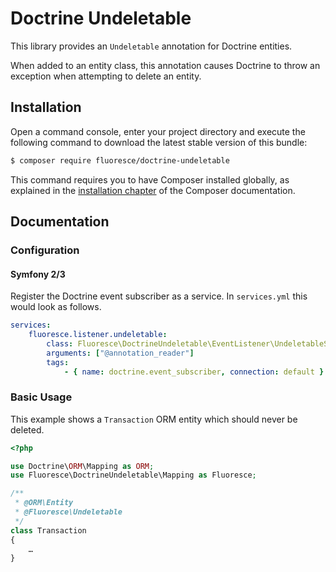 Doctrine Undeletable
====================

This library provides an `Undeletable` annotation for Doctrine entities.

When added to an entity class, this annotation causes Doctrine to throw an
exception when attempting to delete an entity.

## Installation

Open a command console, enter your project directory and execute the following
command to download the latest stable version of this bundle:

```bash
$ composer require fluoresce/doctrine-undeletable
```

This command requires you to have Composer installed globally, as explained in
the [installation chapter](https://getcomposer.org/doc/00-intro.md) of the
Composer documentation.

## Documentation

### Configuration

#### Symfony 2/3

Register the Doctrine event subscriber as a service. In `services.yml` this
would look as follows.

```yaml
services:
    fluoresce.listener.undeletable:
        class: Fluoresce\DoctrineUndeletable\EventListener\UndeletableSubscriber
        arguments: ["@annotation_reader"]
        tags:
            - { name: doctrine.event_subscriber, connection: default }
```

### Basic Usage

This example shows a `Transaction` ORM entity which should never be deleted.

```php
<?php

use Doctrine\ORM\Mapping as ORM;
use Fluoresce\DoctrineUndeletable\Mapping as Fluoresce;

/**
 * @ORM\Entity
 * @Fluoresce\Undeletable
 */
class Transaction
{
    …
}
```

